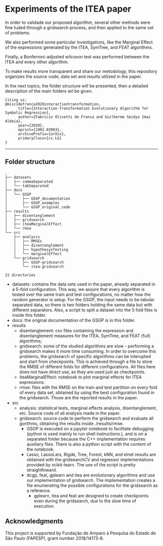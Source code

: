 # Experiments of the ITEA paper

In order to validade our proposed algorithm, several other methods were fine tuded through a gridsearch process, and then applied to the same set of problems.

We also performed some particular investigations, like the Marginal Effect of the expressions generated by the ITEA, SymTree, and FEAT algorithms.

Finally, a Bonferroni-adjusted wilcoxon test was performed between the ITEA and every other algorithm.

To make results more transparent and share our metodology, this repository organizes the source code, data set and results utilized in the paper. 

In the next topics, the folder structure will be presented, then a detailed description of the main folders wil be given.

    Citing us:
    @misc{defranca2020interactiontransformation,
          title={Interaction-Transformation Evolutionary Algorithm for Symbolic Regression}, 
          author={Fabricio Olivetti de Franca and Guilherme Seidyo Imai Aldeia},
          year={2020},
          eprint={1902.03983},
          archivePrefix={arXiv},
          primaryClass={cs.LG}
    }

-----
## Folder structure

```
.
├── datasets 
│   ├── commaSeparated
│   └── tabSeparated
├── docs
│   └── GSGP
│       ├── GSGP_documentation
│       ├── GSGP_examples
│       └── GSGP_original_code
├── results
│   ├── disentanglement
│   ├── gridsearch
│   ├── iteaMarginalEffect
│   └── rmse
└── src
    ├── analysis
    │   ├── RMSEs
    │   ├── disentanglement
    │   ├── hypothesysTesting
    │   └── marginalEffect
    └── gridsearch
        ├── GSGP-gridsearch
        └── itea-gridsearch

22 directories                                                                     
```

* datasets: contains the data sets used in the paper, already separated in a 5-fold configuration. This way, we assure that every algorithm is tested over the same train and test configurations, no matter how the random generator is setup. For the GSGP, the input needs to be tabular separated data, so there is two folders holding the same data but with different separators. Also, a script to split a dataset into the 5 fold files is inside this folder.
* docs: the original documentation of the GSGP is in this folder.
* results
    * disentanglement: csv files containing the expression and disentanglement measures for the ITEA, SymTree, and FEAT (full) algorithms; 
    * gridsearch: some of the studied algorithms are slow - performing a gridsearch makes it more time consuming. In order to overcome this problems, the gridsearch of specific algorithms can be interupted and start from checkpoints. This is achieved through a file to store the RMSE of different folds for different configurations. All files here does not have direct use, as they are used just as checkpoints.
    * iteaMarginalEffect: notebook to plot marginal effects for ITEA expressions.
    * rmse: files with the RMSE on the train and test partition on every fold of every data set, obtained by using the best configuration found in the gridsearch. Those are the reported results in the paper.
* src
    * analysis: statistical tests, marginal effects analysis, disentanglement, etc. Source code of all analysis made in the paper.
    * gridsearch: source code to perform the gridsearch and evaluate all gorithms, obtaining the results inside ./results/rmse.
        * GSGP is executed on a jupyter notebook to facilitate debugging (python is used mainly to run shell instructions.), and is on a separated folder because the C++ implementation requires auxiliary files. There is also a python script with the content of the notebook.
        * Lasso, LassoLars, Rigde, Tree, Forest, kNN, and elnet results are obtained with the gridsearchCV and regressor implementations provided by scikit-learn. The use of the script is pretty straightfoward.
        * dcgp, feat, gplearn and itea are evolutionary algorithms and use our implementation of gridsearch. The implementation creates a file enumerating the possible configurations for the gridsearch as a reference.
            * gplearn, itea and feat are designed to create checkpoints even during the gridsearch, due to the slow time of execution.


## Acknowledgments

This project is supported by Fundação de Amparo à Pesquisa do Estado de São Paulo (FAPESP), grant number 2018/14173-8.
